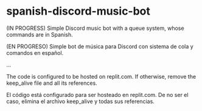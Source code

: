 # spanish-discord-music-bot
(IN PROGRESS) Simple Discord music bot with a queue system, whose commands are in Spanish.

(EN PROGRESO) Simple bot de música para Discord con sistema de cola y comandos en español.

...

The code is configured to be hosted on replit.com. If otherwise, remove the keep_alive file and all its references.

El código está configurado para ser hosteado en replit.com. De no ser el caso, elimina el archivo keep_alive y todas sus referencias.
